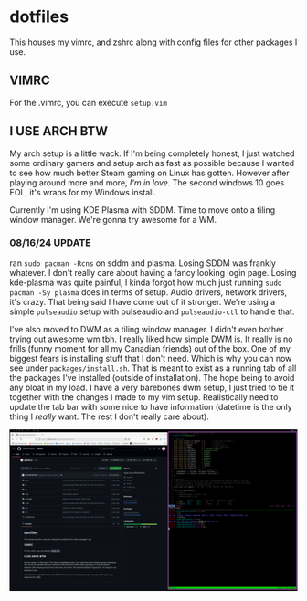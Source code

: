 # dotfiles

This houses my vimrc, and zshrc along with config files for other packages I use.

## VIMRC
For the .vimrc, you can execute `setup.vim`

## I USE ARCH BTW

My arch setup is a little wack. If I'm being completely honest, I just watched
some ordinary gamers and setup arch as fast as possible because I wanted to see
how much better Steam gaming on Linux has gotten. However after playing around more and more,
*I'm in love*. The second windows 10 goes EOL, it's wraps for my Windows install.

Currently I'm using KDE Plasma with SDDM. Time to move onto a tiling window manager.
We're gonna try awesome for a WM.

### 08/16/24 UPDATE
ran `sudo pacman -Rcns` on sddm and plasma. Losing SDDM was frankly whatever. I don't really care about having a fancy looking login page.
Losing kde-plasma was quite painful, I kinda forgot how much just running `sudo pacman -Sy plasma` does in terms of setup. Audio drivers, network drivers,
it's crazy. That being said I have come out of it stronger. We're using a simple `pulseaudio` setup with pulseaudio and `pulseaudio-ctl` to handle that.

I've also moved to DWM as a tiling window manager. I didn't even bother trying out awesome wm tbh. I really liked how simple DWM is. 
It really is no frills (funny moment for all my Canadian friends) out of the box. One of my biggest fears is installing stuff that I don't need.
Which is why you can now see under `packages/install.sh`. That is meant to exist as a running tab of all the packages I've installed (outside of installation).
The hope being to avoid any bloat in my load. I have a very barebones dwm setup, I just tried to tie it together with the changes I made to my vim setup.
Realistically need to update the tab bar with some nice to have information (datetime is the only thing I *really* want. The rest I don't really care about).

![Picture attached.](./docs/dwm_preview_08_17_24.png)
